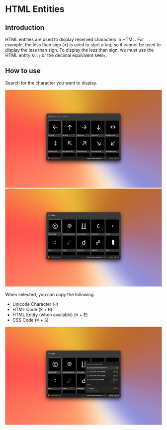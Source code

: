# HTML Entities

## Introduction

HTML entities are used to display reserved characters in HTML.  For example, the less than sign (<) is used to start a tag, so it cannot be used to display the less than sign.  To display the less than sign, we must use the HTML entity `&lt;` or the decimal equivalent `&#60;`.

## How to use

Search for the character you want to display.

![HTML-Entities](./metadata/html-entities-1.png)
![HTML-Entities](./metadata/html-entities-2.png)

When selected, you can copy the following:

- Unicode Character (<kbd>⏎</kbd>)
- HTML Code (<kbd>⌘</kbd> + <kbd>H</kbd>)
- HTML Entity (when available) (<kbd>⌘</kbd> + <kbd>E</kbd>)
- CSS Code (<kbd>⌘</kbd> + <kbd>S</kbd>)

![HTML-Entities](./metadata/html-entities-3.png)
